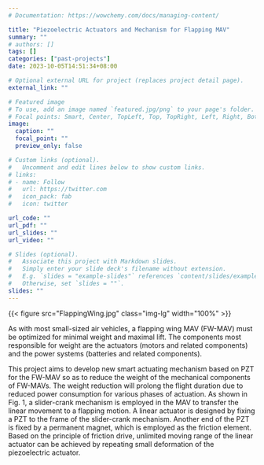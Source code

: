 ```yaml
---
# Documentation: https://wowchemy.com/docs/managing-content/

title: "Piezoelectric Actuators and Mechanism for Flapping MAV"
summary: ""
# authors: []
tags: []
categories: ["past-projects"]
date: 2023-10-05T14:51:34+08:00

# Optional external URL for project (replaces project detail page).
external_link: ""

# Featured image
# To use, add an image named `featured.jpg/png` to your page's folder.
# Focal points: Smart, Center, TopLeft, Top, TopRight, Left, Right, BottomLeft, Bottom, BottomRight.
image:
  caption: ""
  focal_point: ""
  preview_only: false

# Custom links (optional).
#   Uncomment and edit lines below to show custom links.
# links:
# - name: Follow
#   url: https://twitter.com
#   icon_pack: fab
#   icon: twitter

url_code: ""
url_pdf: ""
url_slides: ""
url_video: ""

# Slides (optional).
#   Associate this project with Markdown slides.
#   Simply enter your slide deck's filename without extension.
#   E.g. `slides = "example-slides"` references `content/slides/example-slides.md`.
#   Otherwise, set `slides = ""`.
slides: ""
---
```


{{< figure src="FlappingWing.jpg" class="img-lg" width="100%" >}}

As with most small-sized air vehicles, a flapping wing MAV (FW-MAV) must be optimized for minimal weight and maximal lift. The components most responsible for weight are the actuators (motors and related components) and the power systems (batteries and related components).

This project aims to develop new smart actuating mechanism based on PZT for the FW-MAV so as to reduce the weight of the mechanical components of FW-MAVs. The weight reduction will prolong the flight duration due to reduced power consumption for various phases of actuation. As shown in Fig. 1, a slider-crank mechanism is employed in the MAV to transfer the linear movement to a flapping motion. A linear actuator is designed by fixing a PZT to the frame of the slider-crank mechanism. Another end of the PZT is fixed by a permanent magnet, which is employed as the friction element. Based on the principle of friction drive, unlimited moving range of the linear actuator can be achieved by repeating small deformation of the piezoelectric actuator.
